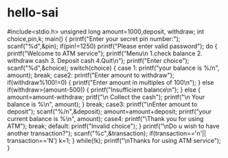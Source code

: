 # hello-sai
#include<stdio.h>
unsigned long amount=1000,deposit, withdraw;
int choice,pin,k;
main()
{
printf("Enter your secret pin number:");
scanf("%d",&pin);
if(pin!=1250)
printf("Please enter valid password");
do
{
printf("Welcome to ATM service");
printf("Menu\n 1.check balance 2. withdraw cash 3. Deposit cash 4.Quit\n");
printf("Enter choice");
scanf("%d",&choice);
switch(choice)
{
case 1:
printf("your balance is %/n", amount);
break;
case2:
printf("Enter amount to withdraw");
if(withdraw%100!=0)
{
printf("Enter amount in multiples of 100\n");
}
else
if(withdraw>(amount-500))
{
printf("Insufficient balance\n");
}
else
{
amount=amount-withdraw;
pritf("\n Collect the cash");
printf("\n Your balance is %\n", amount);
}
break;
case3:
printf("\nEnter amount to deposit");
scanf("%/n",&deposit);
amount=amount+deposit;
printf("your current balance is %\n", amount); 
case4:
printf("\Thank you for using ATM");
break;
default:
printf("Invalid choice");
}
printf("\nDo u wish to have another transaction?");
scanf("%c",&transaction);
if(transaction=='n'|| transaction=='N')
k=1;
}
while(!k);
printf("\nThanks for using ATM service");
}
